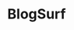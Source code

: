 ---
logohandle: blogsurfio
sort: blogsurf
title: BlogSurf
twitter: https://x.com/dkb868
website: https://blogsurf.io/
---